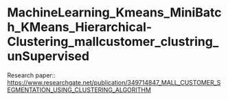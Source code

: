 # MachineLearning_Kmeans_MiniBatch_KMeans_Hierarchical-Clustering_mallcustomer_clustring_unSupervised

Research paper::
https://www.researchgate.net/publication/349714847_MALL_CUSTOMER_SEGMENTATION_USING_CLUSTERING_ALGORITHM

